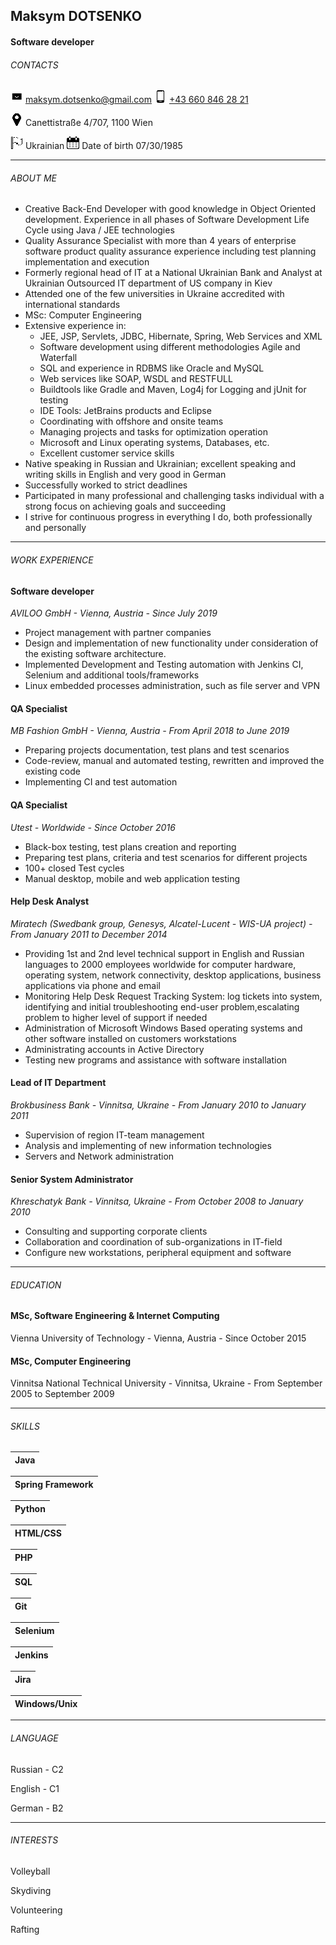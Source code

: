 <!-- gh![photo](https://github.com/MaksymD/rsschool-cv/raw/gh-pages/png/foto.jpg) -->

## Maksym DOTSENKO
#### Software developer

###### CONTACTS
![email](https://github.com/MaksymD/rsschool-cv/raw/gh-pages/png/email.png) [maksym.dotsenko@gmail.com](mailto:maksym.dotsenko@gmail.com) ![phone](https://github.com/MaksymD/rsschool-cv/raw/gh-pages/png/phone.png) [+43 660 846 28 21](tel:00436608462821)

![location](https://github.com/MaksymD/rsschool-cv/raw/gh-pages/png/location.png) Canettistraße 4/707, 1100 Wien 

![flag](https://github.com/MaksymD/rsschool-cv/raw/gh-pages/png/flag.png) Ukrainian ![calendar](https://github.com/MaksymD/rsschool-cv/raw/gh-pages/png/calendar.png) Date of birth 07/30/1985 

<!-- Horizontal line -->
___
###### ABOUT ME
* Creative Back-End Developer with good knowledge in Object Oriented development. Experience in all phases of Software Development Life Cycle using Java / JEE technologies
* Quality Assurance Specialist with more than 4 years of enterprise software product quality assurance experience including test planning implementation and execution
* Formerly regional head of IT at a National Ukrainian Bank and Analyst at Ukrainian Outsourced IT department of US company in Kiev
* Attended one of the few universities in Ukraine accredited with international standards
* MSc: Computer Engineering
* Extensive experience in:
   * JEE, JSP, Servlets, JDBC, Hibernate, Spring, Web Services and XML
   * Software development using different methodologies Agile and Waterfall
   * SQL and experience in RDBMS like Oracle and MySQL
   * Web services like SOAP, WSDL and RESTFULL
   * Buildtools like Gradle and Maven, Log4j for Logging and jUnit for testing
   * IDE Tools: JetBrains products and Eclipse
   * Coordinating with offshore and onsite teams
   * Managing projects and tasks for optimization operation
   * Microsoft and Linux operating systems, Databases, etc.
   * Excellent customer service skills
* Native speaking in Russian and Ukrainian; excellent speaking and writing skills in English and very good in German
* Successfully worked to strict deadlines
* Participated in many professional and challenging tasks individual with a strong focus on achieving goals and succeeding
* I strive for continuous progress in everything I do, both professionally and personally

<!-- Horizontal line -->
___
###### WORK EXPERIENCE 
#### Software developer
_AVILOO GmbH - Vienna, Austria - Since July 2019_
* Project management with partner companies
* Design and implementation of new functionality under consideration of the existing software architecture.
* Implemented Development and Testing automation with Jenkins CI, Selenium and additional tools/frameworks
* Linux embedded processes administration, such as file server and VPN

#### QA Specialist
_MB Fashion GmbH - Vienna, Austria - From April 2018 to June 2019_
* Preparing projects documentation, test plans and test scenarios
* Code-review, manual and automated testing, rewritten and improved the existing code
* Implementing CI and test automation

#### QA Specialist
_Utest - Worldwide - Since October 2016_
* Black-box testing, test plans creation and reporting
* Preparing test plans, criteria and test scenarios for different projects
* 100+ closed Test cycles
* Manual desktop, mobile and web application testing

#### Help Desk Analyst
_Miratech (Swedbank group, Genesys, Alcatel-Lucent - WIS-UA project) - From January 2011 to December 2014_
* Providing 1st and 2nd level technical support in English and Russian languages to 2000 employees worldwide for computer hardware, operating system, network connectivity, desktop applications, business applications via phone and email
* Monitoring Help Desk Request Tracking System: log tickets into system, identifying and initial troubleshooting end-user problem,escalating problem to higher level of support if needed
* Administration of Microsoft Windows Based operating systems and other software installed on customers workstations
* Administrating accounts in Active Directory
* Testing new programs and assistance with software installation

#### Lead of IT Department
_Brokbusiness Bank - Vinnitsa, Ukraine - From January 2010 to January 2011_
* Supervision of region IT-team management
* Analysis and implementing of new information technologies
* Servers and Network administration

#### Senior System Administrator
_Khreschatyk Bank - Vinnitsa, Ukraine - From October 2008 to January 2010_
* Consulting and supporting corporate clients
* Collaboration and coordination of sub-organizations in IT-field
* Configure new workstations, peripheral equipment and software

<!-- Horizontal line -->
___
###### EDUCATION
#### MSc, Software Engineering & Internet Computing
Vienna University of Technology - Vienna, Austria - Since October 2015
#### MSc, Computer Engineering
Vinnitsa National Technical University - Vinnitsa, Ukraine - From September 2005 to September 2009

<!-- Horizontal line -->
___
###### SKILLS

| Java |                  
|---|

| Spring Framework | 
|---|

| Python | 
|---|

| HTML/CSS | 
|---|

| PHP | 
|---|

| SQL | 
|---|

| Git | 
|---|

| Selenium | 
|---|

| Jenkins | 
|---|

| Jira | 
|---|

| Windows/Unix | 
|---|

<!-- Horizontal line -->
___
###### LANGUAGE

Russian - C2

English - C1

German - B2

<!-- Horizontal line -->
___
###### INTERESTS

Volleyball

Skydiving

Volunteering

Rafting